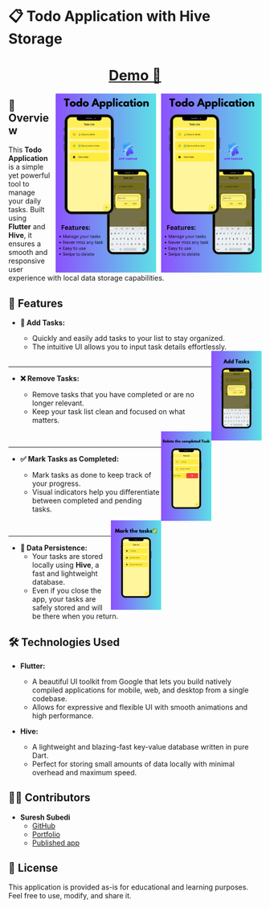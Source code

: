 # 📋 Todo Application with Hive Storage
<h1 align="center">
  <a href="https://apps.sureshsubedi.info.np">Demo 🔗</a>
</h1>

<p align="center">
  <img src="/📷/1.png" alt="Screenshot of the app" style="float: right; margin-left: 10px;" width="200" />
  <img src="/📷/1.png" alt="Screenshot of the app" style="float: right; margin-left: 10px;" width="200" />
</p>

## 🌟 Overview

This **Todo Application** is a simple yet powerful tool to manage your daily tasks. Built using **Flutter** and **Hive**, it ensures a smooth and responsive user experience with local data storage capabilities.

## 🚀 Features

- **📝 Add Tasks:** 
  - Quickly and easily add tasks to your list to stay organized.
  - The intuitive UI allows you to input task details effortlessly.

  <img src="/📷/3.png" alt="Add Tasks" style="float: right; width: 100px; height: auto;">
  <br>

---

- **❌ Remove Tasks:** 
  - Remove tasks that you have completed or are no longer relevant.
  - Keep your task list clean and focused on what matters.

  <img src="/📷/5.png" alt="Remove Tasks" style="float: right; width: 100px; height: auto;"><br>

---

- **✅ Mark Tasks as Completed:** 
  - Mark tasks as done to keep track of your progress.
  - Visual indicators help you differentiate between completed and pending tasks.
  
  <img src="/📷/4.png" alt="Mark Tasks as Completed" style="float: right;  width: 100px; height: auto;"><br>

---

- **💾 Data Persistence:** 
  - Your tasks are stored locally using **Hive**, a fast and lightweight database.
  - Even if you close the app, your tasks are safely stored and will be there when you return.

## 🛠️ Technologies Used

- **Flutter:**
  - A beautiful UI toolkit from Google that lets you build natively compiled applications for mobile, web, and desktop from a single codebase.
  - Allows for expressive and flexible UI with smooth animations and high performance.

- **Hive:**
  - A lightweight and blazing-fast key-value database written in pure Dart.
  - Perfect for storing small amounts of data locally with minimal overhead and maximum speed.

## 🧑‍💻 Contributors

- **Suresh Subedi**
  - [GitHub](https://github.com/su-resh)
  - [Portfolio](https://sureshsubedi.info.np)
  - [Published app](https://apps.sureshsubedi.info.np)

## 📝 License

This application is provided as-is for educational and learning purposes. Feel free to use, modify, and share it.
